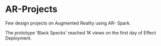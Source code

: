 # AR-Projects
Few design projects on Augmented Reality using AR- Spark.

The prototype 'Black Specks' reached 1K views on the first day of Effect Deployment.

